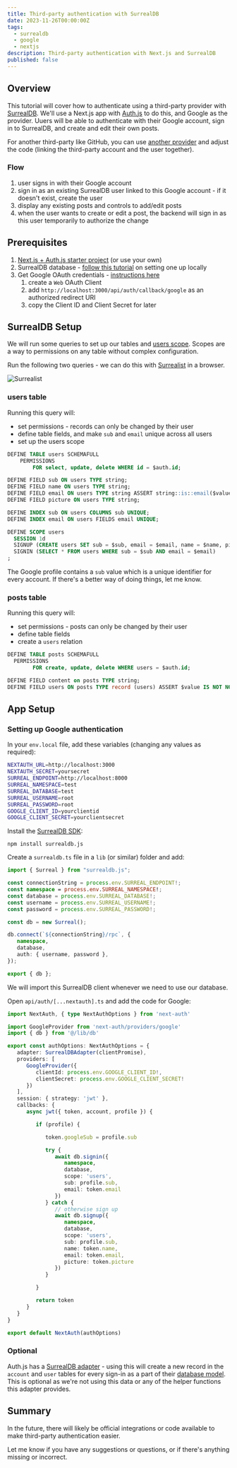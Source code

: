 ```yaml
---
title: Third-party authentication with SurrealDB
date: 2023-11-26T00:00:00Z
tags:
  - surrealdb
  - google
  - nextjs
description: Third-party authentication with Next.js and SurrealDB 
published: false
---
```


## Overview

This tutorial will cover how to authenticate using a third-party provider with [SurrealDB](https://surrealdb.com/). We'll use a Next.js app with [Auth.js](https://authjs.dev/) to do this, and Google as the provider. Uuers will be able to authenticate with their Google account, sign in to SurrealDB, and create and edit their own posts.

For another third-party like GitHub, you can use [another provider](https://next-auth.js.org/providers/) and adjust the code (linking the third-party account and the user together).

### Flow

1. user signs in with their Google account
2. sign in as an existing SurrealDB user linked to this Google account - if it doesn't exist, create the user
3. display any existing posts and controls to add/edit posts
4. when the user wants to create or edit a post, the backend will sign in as this user temporarily to authorize the change

## Prerequisites

1. [Next.js + Auth.js starter project](https://github.com/nextauthjs/next-auth-example) (or use your own)
2. SurrealDB database - [follow this tutorial](https://surrealdb.com/install) on setting one up locally
3. Get Google OAuth credentials - [instructions here](https://developers.google.com/identity/protocols/oauth2)
   1. create a `Web` OAuth Client
   2. add `http://localhost:3000/api/auth/callback/google` as an authorized redirect URI
   3. copy the Client ID and Client Secret for later

## SurrealDB Setup

We will run some queries to set up our tables and [users scope](https://surrealdb.com/docs/surrealql/statements/define/scope). Scopes are a way to permissions on any table without complex configuration.

Run the following two queries - we can do this with [Surrealist](https://surrealist.app) in a browser.

![Surrealist](../../assets/posts/third-party-authentication-with-surrealdb/surrealist.png)

### users table

Running this query will:
- set permissions - records can only be changed by their user
- define table fields, and make `sub` and `email` unique across all users
- set up the users scope

```sql
DEFINE TABLE users SCHEMAFULL
	PERMISSIONS
		FOR select, update, delete WHERE id = $auth.id;

DEFINE FIELD sub ON users TYPE string;
DEFINE FIELD name ON users TYPE string;
DEFINE FIELD email ON users TYPE string ASSERT string::is::email($value);
DEFINE FIELD picture ON users TYPE string;

DEFINE INDEX sub ON users COLUMNS sub UNIQUE;
DEFINE INDEX email ON users FIELDS email UNIQUE;

DEFINE SCOPE users
  SESSION 1d
  SIGNUP (CREATE users SET sub = $sub, email = $email, name = $name, picture = $picture)
  SIGNIN (SELECT * FROM users WHERE sub = $sub AND email = $email)
;
```

The Google profile contains a `sub` value which is a unique identifier for every account. If there's a better way of doing things, let me know.

### posts table

Running this query will:
- set permissions - posts can only be changed by their user
- define table fields
- create a `users` relation

```sql
DEFINE TABLE posts SCHEMAFULL
  PERMISSIONS
		FOR create, update, delete WHERE users = $auth.id;

DEFINE FIELD content on posts TYPE string;
DEFINE FIELD users ON posts TYPE record (users) ASSERT $value IS NOT NONE;
```

## App Setup

### Setting up Google authentication

In your `env.local` file, add these variables (changing any values as required):

```bash
NEXTAUTH_URL=http://localhost:3000
NEXTAUTH_SECRET=yoursecret
SURREAL_ENDPOINT=http://localhost:8000
SURREAL_NAMESPACE=test
SURREAL_DATABASE=test
SURREAL_USERNAME=root
SURREAL_PASSWORD=root
GOOGLE_CLIENT_ID=yourclientid
GOOGLE_CLIENT_SECRET=yourclientsecret
```

Install the [SurrealDB SDK](https://surrealdb.com/docs/integration/sdks/javascript):

```shell
npm install surrealdb.js
```

Create a `surrealdb.ts` file in a `lib` (or similar) folder and add:

```typescript
import { Surreal } from "surrealdb.js";

const connectionString = process.env.SURREAL_ENDPOINT!;
const namespace = process.env.SURREAL_NAMESPACE!;
const database = process.env.SURREAL_DATABASE!;
const username = process.env.SURREAL_USERNAME!;
const password = process.env.SURREAL_PASSWORD!;

const db = new Surreal();

db.connect(`${connectionString}/rpc`, {
   namespace,
   database,
   auth: { username, password },
});

export { db };
```

We will import this SurrealDB client whenever we need to use our database.

Open `api/auth/[...nextauth].ts` and add the code for Google:

```typescript
import NextAuth, { type NextAuthOptions } from 'next-auth'

import GoogleProvider from 'next-auth/providers/google'
import { db } from '@/lib/db'

export const authOptions: NextAuthOptions = {
   adapter: SurrealDBAdapter(clientPromise),
   providers: [
      GoogleProvider({
         clientId: process.env.GOOGLE_CLIENT_ID!,
         clientSecret: process.env.GOOGLE_CLIENT_SECRET!
      })
   ],
   session: { strategy: 'jwt' },
   callbacks: {
      async jwt({ token, account, profile }) {

         if (profile) {

            token.googleSub = profile.sub

            try {
               await db.signin({
                  namespace,
                  database,
                  scope: 'users',
                  sub: profile.sub,
                  email: token.email
               })
            } catch {
               // otherwise sign up
               await db.signup({
                  namespace,
                  database,
                  scope: 'users',
                  sub: profile.sub,
                  name: token.name,
                  email: token.email,
                  picture: token.picture
               })
            }

         }

         return token
      }
   }
}

export default NextAuth(authOptions)
```

### Optional
Auth.js has a [SurrealDB adapter](https://authjs.dev/reference/adapter/surrealdb) - using this will create a new record in the `account` and `user` tables for every sign-in as a part of their [database model](https://authjs.dev/getting-started/adapters#models). This is optional as we're not using this data or any of the helper functions this adapter provides.

## Summary

In the future, there will likely be official integrations or code available to make third-party authentication easier.

Let me know if you have any suggestions or questions, or if there's anything missing or incorrect.